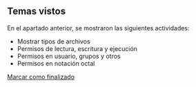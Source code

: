 ## Temas vistos

En el apartado anterior, se mostraron las siguientes actividades:
* Mostrar tipos de archivos
* Permisos de lectura, escritura y ejecución
* Permisos en usuario, grupos y otros
* Permisos en notación octal


<a onclick="test()" href="https://fx-learning.mgait.services/finish/privileges-permissions" target="_parent" class="btn primary-btn">Marcar como finalizado</a>
